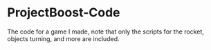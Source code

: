 # ProjectBoost-Code
The code for a game I made, note that only the scripts for the rocket, objects turning, and more are included.
